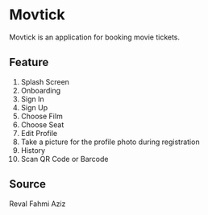 # Movtick
Movtick is an application for booking movie tickets.

## Feature
1. Splash Screen
2. Onboarding
3. Sign In
4. Sign Up
5. Choose Film
6. Choose Seat
7. Edit Profile
8. Take a picture for the profile photo during registration
9. History 
10. Scan QR Code or Barcode

## Source
Reval Fahmi Aziz

